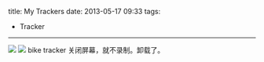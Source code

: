 title: My Trackers
date: 2013-05-17 09:33
tags:
- Tracker 
---
![](/img/track0.png)
![](/img/track1.png)
bike tracker 关闭屏幕，就不录制。卸载了。
